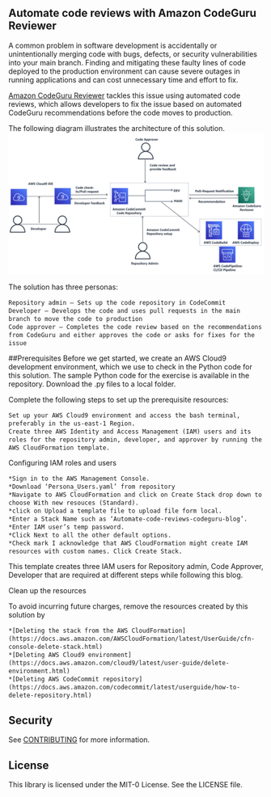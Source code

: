 ## Automate code reviews with Amazon CodeGuru Reviewer

A common problem in software development is accidentally or unintentionally merging code with bugs, defects, or security vulnerabilities into your main branch. Finding and mitigating these faulty lines of code deployed to the production environment can cause severe outages in running applications and can cost unnecessary time and effort to fix.

[Amazon CodeGuru Reviewer](https://aws.amazon.com/codeguru/) tackles this issue using automated code reviews, which allows developers to fix the issue based on automated CodeGuru recommendations before the code moves to production.

The following diagram illustrates the architecture of this solution.
![Architecture](/image/architecture.png)

The solution has three personas:

    Repository admin – Sets up the code repository in CodeCommit
    Developer – Develops the code and uses pull requests in the main branch to move the code to production
    Code approver – Completes the code review based on the recommendations from CodeGuru and either approves the code or asks for fixes for the issue

##Prerequisites
Before we get started, we create an AWS Cloud9 development environment, which we use to check in the Python code for this solution. The sample Python code for the exercise is available in the repository. Download the .py files to a local folder.

Complete the following steps to set up the prerequisite resources:

    Set up your AWS Cloud9 environment and access the bash terminal, preferably in the us-east-1 Region.
    Create three AWS Identity and Access Management (IAM) users and its roles for the repository admin, developer, and approver by running the AWS CloudFormation template.

Configuring IAM roles and users

    *Sign in to the AWS Management Console.
    *Download ‘Persona_Users.yaml’ from repository
    *Navigate to AWS CloudFormation and click on Create Stack drop down to choose With new resouces (Standard).
    *click on Upload a template file to upload file form local.
    *Enter a Stack Name such as ‘Automate-code-reviews-codeguru-blog’.
    *Enter IAM user’s temp password.
    *Click Next to all the other default options.
    *Check mark I acknowledge that AWS CloudFormation might create IAM resources with custom names. Click Create Stack.

This template creates three IAM users for Repository admin, Code Approver, Developer that are required at different steps while following this blog.


Clean up the resources

To avoid incurring future charges, remove the resources created by this solution by

    *[Deleting the stack from the AWS CloudFormation](https://docs.aws.amazon.com/AWSCloudFormation/latest/UserGuide/cfn-console-delete-stack.html)
    *[Deleting AWS Cloud9 environment](https://docs.aws.amazon.com/cloud9/latest/user-guide/delete-environment.html)
    *[Deleting AWS CodeCommit repository](https://docs.aws.amazon.com/codecommit/latest/userguide/how-to-delete-repository.html)


## Security

See [CONTRIBUTING](CONTRIBUTING.md#security-issue-notifications) for more information.

## License

This library is licensed under the MIT-0 License. See the LICENSE file.

